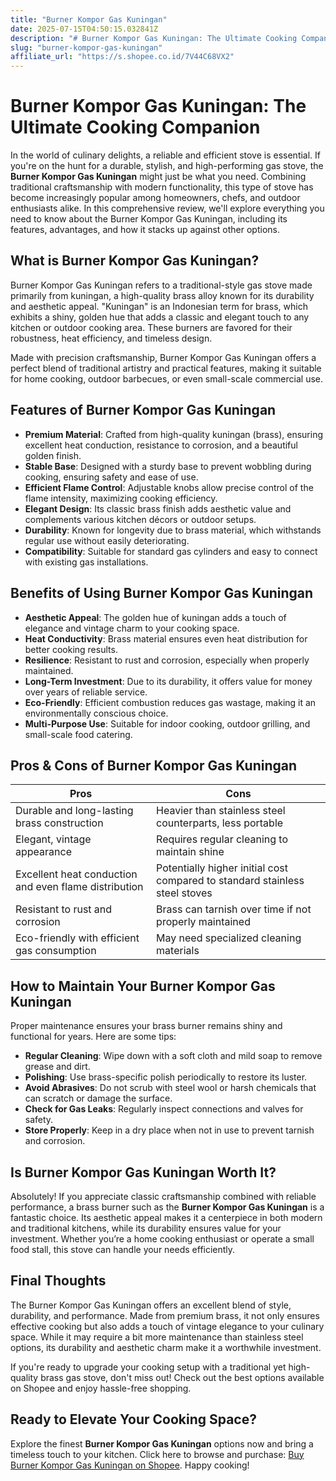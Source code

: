 ```yaml
---
title: "Burner Kompor Gas Kuningan"
date: 2025-07-15T04:50:15.032841Z
description: "# Burner Kompor Gas Kuningan: The Ultimate Cooking Companion..."
slug: "burner-kompor-gas-kuningan"
affiliate_url: "https://s.shopee.co.id/7V44C68VX2"
---
```

# Burner Kompor Gas Kuningan: The Ultimate Cooking Companion

In the world of culinary delights, a reliable and efficient stove is essential. If you're on the hunt for a durable, stylish, and high-performing gas stove, the **Burner Kompor Gas Kuningan** might just be what you need. Combining traditional craftsmanship with modern functionality, this type of stove has become increasingly popular among homeowners, chefs, and outdoor enthusiasts alike. In this comprehensive review, we'll explore everything you need to know about the Burner Kompor Gas Kuningan, including its features, advantages, and how it stacks up against other options.

## What is Burner Kompor Gas Kuningan?

Burner Kompor Gas Kuningan refers to a traditional-style gas stove made primarily from kuningan, a high-quality brass alloy known for its durability and aesthetic appeal. "Kuningan" is an Indonesian term for brass, which exhibits a shiny, golden hue that adds a classic and elegant touch to any kitchen or outdoor cooking area. These burners are favored for their robustness, heat efficiency, and timeless design. 

Made with precision craftsmanship, Burner Kompor Gas Kuningan offers a perfect blend of traditional artistry and practical features, making it suitable for home cooking, outdoor barbecues, or even small-scale commercial use.

## Features of Burner Kompor Gas Kuningan

- **Premium Material**: Crafted from high-quality kuningan (brass), ensuring excellent heat conduction, resistance to corrosion, and a beautiful golden finish.
- **Stable Base**: Designed with a sturdy base to prevent wobbling during cooking, ensuring safety and ease of use.
- **Efficient Flame Control**: Adjustable knobs allow precise control of the flame intensity, maximizing cooking efficiency.
- **Elegant Design**: Its classic brass finish adds aesthetic value and complements various kitchen décors or outdoor setups.
- **Durability**: Known for longevity due to brass material, which withstands regular use without easily deteriorating.
- **Compatibility**: Suitable for standard gas cylinders and easy to connect with existing gas installations.

## Benefits of Using Burner Kompor Gas Kuningan

- **Aesthetic Appeal**: The golden hue of kuningan adds a touch of elegance and vintage charm to your cooking space.
- **Heat Conductivity**: Brass material ensures even heat distribution for better cooking results.
- **Resilience**: Resistant to rust and corrosion, especially when properly maintained.
- **Long-Term Investment**: Due to its durability, it offers value for money over years of reliable service.
- **Eco-Friendly**: Efficient combustion reduces gas wastage, making it an environmentally conscious choice.
- **Multi-Purpose Use**: Suitable for indoor cooking, outdoor grilling, and small-scale food catering.

## Pros & Cons of Burner Kompor Gas Kuningan

| **Pros** | **Cons** |
|-------------------------|-----------------------------------------------------|
| Durable and long-lasting brass construction | Heavier than stainless steel counterparts, less portable |
| Elegant, vintage appearance | Requires regular cleaning to maintain shine |
| Excellent heat conduction and even flame distribution | Potentially higher initial cost compared to standard stainless steel stoves |
| Resistant to rust and corrosion | Brass can tarnish over time if not properly maintained |
| Eco-friendly with efficient gas consumption | May need specialized cleaning materials |

## How to Maintain Your Burner Kompor Gas Kuningan

Proper maintenance ensures your brass burner remains shiny and functional for years. Here are some tips:

- **Regular Cleaning**: Wipe down with a soft cloth and mild soap to remove grease and dirt.
- **Polishing**: Use brass-specific polish periodically to restore its luster.
- **Avoid Abrasives**: Do not scrub with steel wool or harsh chemicals that can scratch or damage the surface.
- **Check for Gas Leaks**: Regularly inspect connections and valves for safety.
- **Store Properly**: Keep in a dry place when not in use to prevent tarnish and corrosion.

## Is Burner Kompor Gas Kuningan Worth It?

Absolutely! If you appreciate classic craftsmanship combined with reliable performance, a brass burner such as the **Burner Kompor Gas Kuningan** is a fantastic choice. Its aesthetic appeal makes it a centerpiece in both modern and traditional kitchens, while its durability ensures value for your investment. Whether you’re a home cooking enthusiast or operate a small food stall, this stove can handle your needs efficiently.

## Final Thoughts

The Burner Kompor Gas Kuningan offers an excellent blend of style, durability, and performance. Made from premium brass, it not only ensures effective cooking but also adds a touch of vintage elegance to your culinary space. While it may require a bit more maintenance than stainless steel options, its durability and aesthetic charm make it a worthwhile investment.

If you're ready to upgrade your cooking setup with a traditional yet high-quality brass gas stove, don't miss out! Check out the best options available on Shopee and enjoy hassle-free shopping.

## Ready to Elevate Your Cooking Space?

Explore the finest **Burner Kompor Gas Kuningan** options now and bring a timeless touch to your kitchen. Click here to browse and purchase: [Buy Burner Kompor Gas Kuningan on Shopee](https://s.shopee.co.id/7V44C68VX2). Happy cooking!